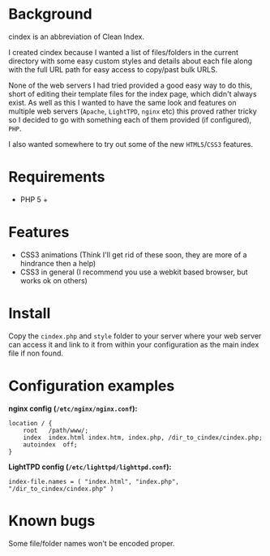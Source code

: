 Background
======
cindex is an abbreviation of Clean Index. 

I created cindex because I wanted a list of files/folders in the current directory with some easy custom styles and details about each file 
along with the full URL path for easy access to copy/past bulk URLS.

None of the web servers I had tried provided a good easy way to do this, short of editing their template files for the index page,
which didn't always exist. 
As well as this I wanted to have the same look and features on multiple web servers (`Apache`, `LightTPD`, `nginx` etc)
this proved rather tricky so I decided to go with something each of them provided (if configured), `PHP`.


I also wanted somewhere to try out some of the new `HTML5`/`CSS3` features.

Requirements
======
- PHP 5 +

Features
======
- CSS3 animations (Think I'll get rid of these soon, they are more of a hindrance then a help)
- CSS3 in general (I recommend you use a webkit based browser, but works ok on others)

Install
======
Copy the `cindex.php` and `style` folder to your server where your web server can access it and link to it from within your configuration as the main index file if non found.

Configuration examples
======
**nginx config (`/etc/nginx/nginx.conf`):**

	location / {
		root   /path/www/;
		index  index.html index.htm, index.php, /dir_to_cindex/cindex.php;
		autoindex  off;
	}

**LightTPD config (`/etc/lighttpd/lighttpd.conf`):**

	index-file.names = ( "index.html", "index.php", "/dir_to_cindex/cindex.php" )

Known bugs
=====
Some file/folder names won't be encoded proper.